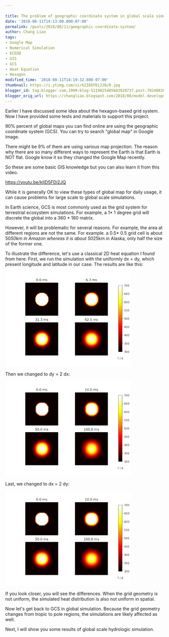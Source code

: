 ```yaml
---
 
title: The problem of geographic coordinate system in global scale simulation
date: '2018-08-11T14:13:00.000-07:00'
permalink: /posts/2018/08/11/geographic-coordinate-system/
author: Chang Liao
tags:
- Google Map
- Numerical Simulation
- ECO3D
- GIS
- GCS
- Heat Equation
- Hexagon
modified_time: '2018-08-11T14:19:32.808-07:00'
thumbnail: https://i.ytimg.com/vi/kIID5FDi2JQ/0.jpg
blogger_id: tag:blogger.com,1999:blog-5219825485683920737.post-7824883896413545064
blogger_orig_url: https://changliao.blogspot.com/2018/08/model-development-006.html
---
```


Earlier I have discussed some idea about the hexagon-based grid system. Now I have provided some tests and materials to support this project.

90% percent of global maps you can find online are using the geographic coordinate system (GCS). You can try to search "global map" in Google image.

There might be 9% of them are using various map projection.
The reason why there are so many different ways to represent the Earth is that Earth is NOT flat. Google know it so they changed the Google Map recently.

So these are some basic GIS knowledge but you can also learn it from this video.

https://youtu.be/kIID5FDi2JQ

While it is generally OK to view these types of global map for daily usage, it can cause problems for large scale to global scale simulations.

In Earth science, GCS is most commonly used as the grid system for terrestrial ecosystem simulations. For example, a 1* 1 degree grid will discrete the global into a 360 * 180 matrix.

However, it will be problematic for several reasons.
For example, the area at different regions are not the same. For example. a 0.5* 0.5 grid cell is about 50*50km in Amazon whereas it is about 50*25km in Alaska, only half the size of the former one.

To illustrate the difference, let's use a classical 2D heat equation I found from here:
First, we run the simulation with the uniformly dx = dy, which present longitude and latitude in our case. The results are like this:

![Figure 1](https://github.com/changliao/changliao.github.io/blob/main/_figure/spatial_distortion01.png?raw=true)


Then we changed to dy = 2 dx: 

![Figure 2](https://github.com/changliao/changliao.github.io/blob/main/_figure/spatial_distortion02.png?raw=true)


Last, we changed to dx = 2 dy:

![Figure 3](https://github.com/changliao/changliao.github.io/blob/main/_figure/spatial_distortion03.png?raw=true)


If you look closer, you will see the differences. When the grid geometry is not uniform, the simulated heat distribution is also not uniform in spatial.

Now let's get back to GCS in global simulation. Because the grid geometry changes from tropic to pole regions, the simulations are likely affected as well.

Next, I will show you some results of global scale hydrologic simulation.